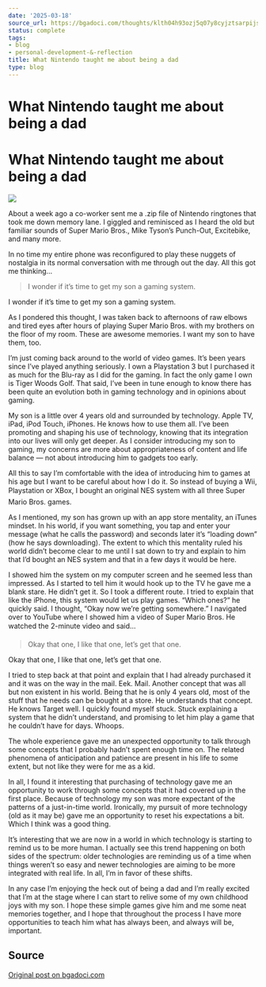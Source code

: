 ```yaml
---
date: '2025-03-18'
source_url: https://bgadoci.com/thoughts/klth04h93ozj5q07y8cyjztsarpijs
status: complete
tags:
- blog
- personal-development-&-reflection
title: What Nintendo taught me about being a dad
type: blog
---
```


# What Nintendo taught me about being a dad

# What Nintendo taught me about being a dad

![](images/Frame+2.png)

About a week ago a co-worker sent me a .zip file of Nintendo ringtones that took me down memory lane. I giggled and reminisced as I heard the old but familiar sounds of Super Mario Bros., Mike Tyson’s Punch-Out, Excitebike, and many more.

In no time my entire phone was reconfigured to play these nuggets of nostalgia in its normal conversation with me through out the day. All this got me thinking…

> I wonder if it’s time to get my son a gaming system.

I wonder if it’s time to get my son a gaming system.

As I pondered this thought, I was taken back to afternoons of raw elbows and tired eyes after hours of playing Super Mario Bros. with my brothers on the floor of my room. These are awesome memories. I want my son to have them, too.

I’m just coming back around to the world of video games. It’s been years since I’ve played anything seriously. I own a Playstation 3 but I purchased it as much for the Blu-ray as I did for the gaming. In fact the only game I own is Tiger Woods Golf. That said, I’ve been in tune enough to know there has been quite an evolution both in gaming technology and in opinions about gaming.

My son is a little over 4 years old and surrounded by technology. Apple TV, iPad, iPod Touch, iPhones. He knows how to use them all. I’ve been promoting and shaping his use of technology, knowing that its integration into our lives will only get deeper. As I consider introducing my son to gaming, my concerns are more about appropriateness of content and life balance — not about introducing him to gadgets too early.

All this to say I’m comfortable with the idea of introducing him to games at his age but I want to be careful about how I do it. So instead of buying a Wii, Playstation or XBox, I bought an original NES system with all three Super Mario Bros. games.

As I mentioned, my son has grown up with an app store mentality, an iTunes mindset. In his world, if you want something, you tap and enter your message (what he calls the password) and seconds later it’s “loading down” (how he says downloading). The extent to which this mentality ruled his world didn’t become clear to me until I sat down to try and explain to him that I’d bought an NES system and that in a few days it would be here.

I showed him the system on my computer screen and he seemed less than impressed. As I started to tell him it would hook up to the TV he gave me a blank stare. He didn’t get it. So I took a different route. I tried to explain that like the iPhone, this system would let us play games. “Which ones?” he quickly said. I thought, “Okay now we’re getting somewhere.” I navigated over to YouTube where I showed him a video of Super Mario Bros. He watched the 2-minute video and said…

> Okay that one, I like that one, let’s get that one.

Okay that one, I like that one, let’s get that one.

I tried to step back at that point and explain that I had already purchased it and it was on the way in the mail. Eek. Mail. Another concept that was all but non existent in his world. Being that he is only 4 years old, most of the stuff that he needs can be bought at a store. He understands that concept. He knows Target well. I quickly found myself stuck. Stuck explaining a system that he didn’t understand, and promising to let him play a game that he couldn’t have for days. Whoops.

The whole experience gave me an unexpected opportunity to talk through some concepts that I probably hadn’t spent enough time on. The related phenomena of anticipation and patience are present in his life to some extent, but not like they were for me as a kid.

In all, I found it interesting that purchasing of technology gave me an opportunity to work through some concepts that it had covered up in the first place. Because of technology my son was more expectant of the patterns of a just-in-time world. Ironically, my pursuit of more technology (old as it may be) gave me an opportunity to reset his expectations a bit. Which I think was a good thing.

It’s interesting that we are now in a world in which technology is starting to remind us to be more human. I actually see this trend happening on both sides of the spectrum: older technologies are reminding us of a time when things weren’t so easy and newer technologies are aiming to be more integrated with real life. In all, I’m in favor of these shifts.

In any case I’m enjoying the heck out of being a dad and I’m really excited that I’m at the stage where I can start to relive some of my own childhood joys with my son. I hope these simple games give him and me some neat memories together, and I hope that throughout the process I have more opportunities to teach him what has always been, and always will be, important.

## Source
[Original post on bgadoci.com](https://bgadoci.com/thoughts/klth04h93ozj5q07y8cyjztsarpijs)